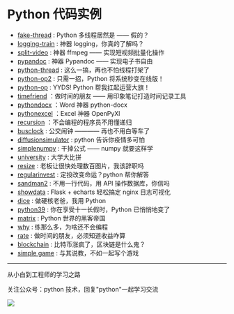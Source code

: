 # Python 代码实例

- [fake-thread](https://github.com/JustDoPython/python-examples/tree/master/taiyangxue/fake-thread) : Python 多线程居然是 —— 假的？
- [logging-train](https://github.com/JustDoPython/python-examples/tree/master/taiyangxue/logging-train) : 神器 logging，你真的了解吗？
- [split-video](https://github.com/JustDoPython/python-examples/tree/master/taiyangxue/split-video) : 神器 ffmpeg —— 实现短视频批量化操作
- [pypandoc](https://github.com/JustDoPython/python-examples/tree/master/taiyangxue/pypandoc) : 神器 Pypandoc —— 实现电子书自由
- [python-thread](https://github.com/JustDoPython/python-examples/tree/master/taiyangxue/python-thread) : 这么一搞，再也不怕线程打架了
- [python-op2](https://github.com/JustDoPython/python-examples/tree/master/taiyangxue/python-op2) : 只需一招，Python 将系统秒变在线版！
- [python-op](https://github.com/JustDoPython/python-examples/tree/master/taiyangxue/python-op) : YYDS! Python 帮我扛起运营大旗！
- [timefriend](https://github.com/JustDoPython/python-examples/tree/master/taiyangxue/timefriend) ：做时间的朋友 —— 用印象笔记打造时间记录工具
- [pythondocx](https://github.com/JustDoPython/python-examples/tree/master/taiyangxue/pythondocx) ：Word 神器 python-docx
- [pythonexcel](https://github.com/JustDoPython/python-examples/tree/master/taiyangxue/pythonxlsx) ：Excel 神器 OpenPyXl
- [recursion](https://github.com/JustDoPython/python-examples/tree/master/taiyangxue/recursion) ：不会编程的程序员不用懂递归
- [busclock](https://github.com/JustDoPython/python-examples/tree/master/taiyangxue/busclock) : 公交闹钟 ———— 再也不用白等车了
- [diffusionsimulator](https://github.com/JustDoPython/python-examples/tree/master/taiyangxue/diffusionsimulator) : python 告诉你疫情多可怕
- [simplenumpy](https://github.com/JustDoPython/python-examples/tree/master/taiyangxue/simplenumpy) : 干掉公式 —— numpy 就要这样学
- [university](https://github.com/JustDoPython/python-examples/tree/master/taiyangxue/university) : 大学大比拼
- [resize](https://github.com/JustDoPython/python-examples/tree/master/taiyangxue/resize) : 老板让很快处理数百图片，我该辞职吗
- [regularinvest](https://github.com/JustDoPython/python-examples/tree/master/taiyangxue/regular_invest) : 定投改变命运？python 帮你解答
- [sandman2](https://github.com/JustDoPython/python-examples/tree/master/taiyangxue/sandman2) : 不用一行代码，用 API 操作数据库，你信吗
- [showdata](https://github.com/JustDoPython/python-examples/tree/master/taiyangxue/showdata) : Flask + echarts 轻松搞定 nginx 日志可视化
- [dice](https://github.com/JustDoPython/python-examples/tree/master/taiyangxue/dice) : 做硬核老爸，我用 Python
- [python39](https://github.com/JustDoPython/python-examples/tree/master/taiyangxue/python39) : 你在享受十一长假时，Python 已悄悄地变了
- [matrix](https://github.com/JustDoPython/python-examples/tree/master/taiyangxue/matrix) : Python 世界的黑客帝国
- [why](https://github.com/JustDoPython/python-examples/tree/master/taiyangxue/why) : 练那么多，为啥还不会编程
- [rate](https://github.com/JustDoPython/python-examples/tree/master/taiyangxue/rate-of-return) : 做时间的朋友，必须知道收益咋算
- [blockchain](https://github.com/JustDoPython/python-examples/tree/master/taiyangxue/blockchain) : 比特币涨疯了，区块链是什么鬼？
- [simple game](https://github.com/JustDoPython/python-examples/tree/master/taiyangxue/simple-game) : 与其说教，不如一起写个游戏

---

从小白到工程师的学习之路

关注公众号：python 技术，回复"python"一起学习交流

![](http://favorites.ren/assets/images/python.jpg)
